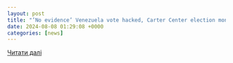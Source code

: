 ```yaml
---
layout: post
title: "’No evidence’ Venezuela vote hacked, Carter Center election monitor says"
date: 2024-08-08 01:29:08 +0000
categories: [news]
---
```


[Читати далі](https://www.voanews.com/a/no-evidence-venezuela-vote-hacked-carter-center-election-monitor-says/7734334.html)
